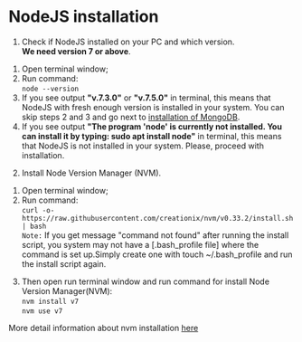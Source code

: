 # NodeJS installation

1. Check if NodeJS installed on your PC and which version. <br>
**We need version 7 or above**.<br> 
1) Open terminal window; <br> 
2) Run command:<br> `node --version`<br>
3) If you see output **"v.7.3.0"** or **"v.7.5.0"** in terminal, this means that NodeJS with fresh enough version is installed in your system. You can skip steps 2 and 3 and go next to [installation of MongoDB](/install-mongodb.md).</br>
4) If you see output **"The program 'node' is currently not installed. You can install it by typing: sudo apt install node"** in terminal, this means that NodeJS is not installed in your system. Please, proceed with installation.<br>                                       
2. Install Node Version Manager (NVM). <br> 
1) Open terminal window; <br> 
2) Run command:<br> `curl -o- https://raw.githubusercontent.com/creationix/nvm/v0.33.2/install.sh | bash` <br>
`Note:` If you get message "command not found" after running the install script, you system may not have a [.bash_profile file] where the command is set up.Simply create one with touch ~/.bash_profile and run the install script again.
3. Then open run terminal window and run command for install Node Version Manager(NVM):<br>`nvm install v7`<br> `nvm use v7`

More detail information about nvm installation [here](https://github.com/creationix/nvm#install-script)


